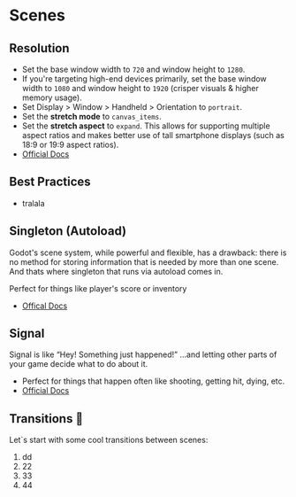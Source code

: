 # Scenes

## Resolution
- Set the base window width to ``720`` and window height to ``1280``.
- If you're targeting high-end devices primarily, set the base window width to ``1080`` and window height to ``1920`` (crisper visuals & higher memory usage).
- Set Display > Window > Handheld > Orientation to ``portrait``.
- Set the **stretch mode** to ``canvas_items``.
- Set the **stretch aspect** to ``expand``. This allows for supporting multiple aspect ratios and makes better use of tall smartphone displays (such as 18:9 or 19:9 aspect ratios).
- [Official Docs](https://docs.godotengine.org/en/stable/tutorials/rendering/multiple_resolutions.html#mobile-game-in-portrait-mode)

## Best Practices
- tralala

## Singleton (Autoload)
Godot's scene system, while powerful and flexible, has a drawback: there is no method for storing information that is needed by more than one scene. And thats where singleton that runs via autoload comes in.

Perfect for things like player's score or inventory
- [Offical Docs](https://docs.godotengine.org/en/stable/tutorials/scripting/singletons_autoload.html#doc-singletons-autoload)

## Signal
Signal is like “Hey! Something just happened!” …and letting other parts of your game decide what to do about it.

- Perfect for things that happen often like shooting, getting hit, dying, etc.
- [Official Docs](https://docs.godotengine.org/en/stable/tutorials/scripting/instancing_with_signals.html#shooting-example)


## Transitions 🎃
Let`s start with some cool transitions between scenes:

1. dd
2. 22
3. 33
4. 44


